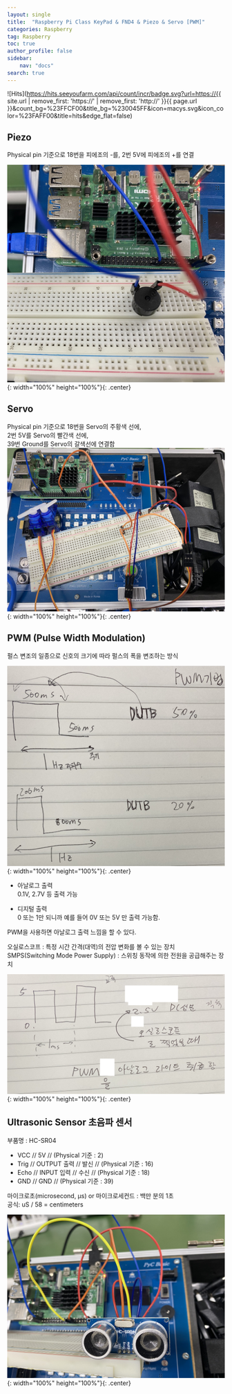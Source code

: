 ```yaml
---
layout: single
title:  "Raspberry Pi Class KeyPad & FND4 & Piezo & Servo [PWM]"
categories: Raspberry
tag: Raspberry
toc: true
author_profile: false
sidebar:
    nav: "docs"
search: true
---
```


![Hits](https://hits.seeyoufarm.com/api/count/incr/badge.svg?url=https://{{ site.url | remove_first: 'https://' | remove_first: 'http://' }}{{ page.url }}&count_bg=%23FFCF00&title_bg=%230045FF&icon=macys.svg&icon_color=%23FAFF00&title=hits&edge_flat=false)

## Piezo  
Physical pin 기준으로 18번을 피에조의 -를, 2번 5V에 피에조의 +를 연결  

![01_piezo](/images/2024-11-14-Raspberry_class/01_piezo.jpg){: width="100%" height="100%"}{: .center}  

## Servo  
Physical pin 기준으로 
18번을 Servo의 주황색 선에,  
2번 5V를 Servo의 빨간색 선에,  
39번 Ground를 Servo의 갈색선에 연결함  
![02_servo](/images/2024-11-14-Raspberry_class/02_servo.jpg){: width="100%" height="100%"}{: .center}  

## PWM (Pulse Width Modulation)  
펄스 변조의 일종으로 신호의 크기에 따라 펄스의 폭을 변조하는 방식  

![02_pwm_01](/images/2024-11-14-Raspberry_class/02_pwm_01.jpg){: width="100%" height="100%"}{: .center}  
  
- 아날로그 출력  
0.1V, 2.7V 등 출력 가능  

- 디지털 출력  
0 또는 1만 되니까 예를 들어 0V 또는 5V 만 출력 가능함.  
  
PWM을 사용하면 아날로그 출력 느낌을 할 수 있다.  
  
오실로스코프 : 특정 시간 간격(대역)의 전압 변화를 볼 수 있는 장치  
SMPS(Switching Mode Power Supply) : 스위칭 동작에 의한 전원을 공급해주는 장치  

![02_pwm_02](/images/2024-11-14-Raspberry_class/02_pwm_02.jpg){: width="100%" height="100%"}{: .center}  

## Ultrasonic Sensor 초음파 센서  

부품명 : HC-SR04  
  
- VCC // 5V // (Physical 기준 : 2)  
- Trig // OUTPUT 출력 // 발신 // (Physical 기준 : 16)  
- Echo // INPUT 입력 // 수신 // (Physical 기준 : 18)  
- GND // GND // (Physical 기준 : 39)  
  
마이크로초(microsecond, μs) or 마이크로세컨드 : 백만 분의 1초  
공식: uS / 58 = centimeters  

![20241115_ultrasonic](/images/2024-11-15-Raspberry_class/20241115_ultrasonic.jpg){: width="100%" height="100%"}{: .center}  